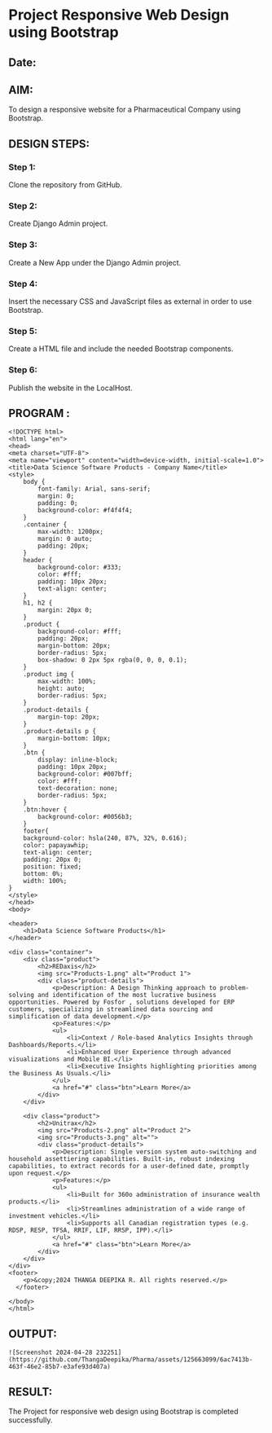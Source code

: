 # Project Responsive Web Design using Bootstrap
## Date:

## AIM:
To design a responsive website for a Pharmaceutical Company using Bootstrap.


## DESIGN STEPS:

### Step 1:
Clone the repository from GitHub.

### Step 2:
Create Django Admin project.

### Step 3:
Create a New App under the Django Admin project.

### Step 4:
Insert the necessary CSS and JavaScript files as external in order to use Bootstrap.

### Step 5:
Create a HTML file and include the needed Bootstrap components.

### Step 6:
Publish the website in the LocalHost.

## PROGRAM :
```
<!DOCTYPE html>
<html lang="en">
<head>
<meta charset="UTF-8">
<meta name="viewport" content="width=device-width, initial-scale=1.0">
<title>Data Science Software Products - Company Name</title>
<style>
    body {
        font-family: Arial, sans-serif;
        margin: 0;
        padding: 0;
        background-color: #f4f4f4;
    }
    .container {
        max-width: 1200px;
        margin: 0 auto;
        padding: 20px;
    }
    header {
        background-color: #333;
        color: #fff;
        padding: 10px 20px;
        text-align: center;
    }
    h1, h2 {
        margin: 20px 0;
    }
    .product {
        background-color: #fff;
        padding: 20px;
        margin-bottom: 20px;
        border-radius: 5px;
        box-shadow: 0 2px 5px rgba(0, 0, 0, 0.1);
    }
    .product img {
        max-width: 100%;
        height: auto;
        border-radius: 5px;
    }
    .product-details {
        margin-top: 20px;
    }
    .product-details p {
        margin-bottom: 10px;
    }
    .btn {
        display: inline-block;
        padding: 10px 20px;
        background-color: #007bff;
        color: #fff;
        text-decoration: none;
        border-radius: 5px;
    }
    .btn:hover {
        background-color: #0056b3;
    }
    footer{
    background-color: hsla(240, 87%, 32%, 0.616);
    color: papayawhip;
    text-align: center;
    padding: 20px 0;
    position: fixed;
    bottom: 0%;
    width: 100%;
}
</style>
</head>
<body>

<header>
    <h1>Data Science Software Products</h1>
</header>

<div class="container">
    <div class="product">
        <h2>REDaxis</h2>
        <img src="Products-1.png" alt="Product 1">
        <div class="product-details">
            <p>Description: A Design Thinking approach to problem-solving and identification of the most lucrative business opportunities. Powered by Fosfor , solutions developed for ERP customers, specializing in streamlined data sourcing and simplification of data development.</p>
            <p>Features:</p>
            <ul>
                <li>Context / Role-based Analytics Insights through Dashboards/Reports.</li>
                <li>Enhanced User Experience through advanced visualizations and Mobile BI.</li>
                <li>Executive Insights highlighting priorities among the Business As Usuals.</li>
            </ul>
            <a href="#" class="btn">Learn More</a>
        </div>
    </div>

    <div class="product">
        <h2>Unitrax</h2>
        <img src="Products-2.png" alt="Product 2">
        <img src="Products-3.png" alt="">
        <div class="product-details">
            <p>Description: Single version system auto-switching and household assettiering capabilities. Built-in, robust indexing capabilities, to extract records for a user-defined date, promptly upon request.</p>
            <p>Features:</p>
            <ul>
                <li>Built for 360o administration of insurance wealth products.</li>
                <li>Streamlines administration of a wide range of investment vehicles.</li>
                <li>Supports all Canadian registration types (e.g. RDSP, RESP, TFSA, RRIF, LIF, RRSP, IPP).</li>
            </ul>
            <a href="#" class="btn">Learn More</a>
        </div>
    </div>
</div>
<footer>
    <p>&copy;2024 THANGA DEEPIKA R. All rights reserved.</p>
  </footer>

</body>
</html>
```
## OUTPUT:
```
![Screenshot 2024-04-28 232251](https://github.com/ThangaDeepika/Pharma/assets/125663099/6ac7413b-463f-46e2-85b7-e3afe93d407a)
```
## RESULT:
The Project for responsive web design using Bootstrap is completed successfully.
